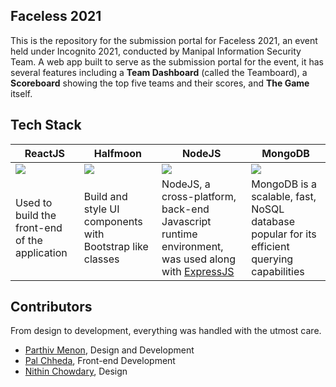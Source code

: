 ## Faceless 2021

This is the repository for the submission portal for Faceless 2021, an event held under Incognito 2021, conducted by Manipal Information Security Team. A web app built to serve as the submission portal for the event, it has several features including a **Team Dashboard** (called the Teamboard), a **Scoreboard** showing the top five teams and their scores, and **The Game** itself.

## Tech Stack

| ReactJS | Halfmoon | NodeJS | MongoDB |
|--|--|--|--|
| ![](https://pbs.twimg.com/profile_images/446356636710363136/OYIaJ1KK.png) | ![](https://i0.wp.com/css-tricks.com/wp-content/uploads/2020/07/halfmoon.png?fit=1200%2C600&ssl=1) | ![](https://i2.wp.com/blog.logrocket.com/wp-content/uploads/2019/10/nodejs.png?fit=1240%2C700&ssl=1) | ![](https://nakedsecurity.sophos.com/wp-content/uploads/sites/2/2017/01/mongodb.png?w=775) 
| Used to build the  front-end of the application | Build and style UI components with Bootstrap like classes | NodeJS, a cross-platform, back-end Javascript runtime environment, was used along with [ExpressJS](https://expressjs.com/) | MongoDB is a scalable, fast, NoSQL database popular for its efficient querying capabilities |

## Contributors
From design to development, everything was handled with the utmost care. 
- [Parthiv Menon](https://github.com/Parthiv-M), Design and Development
- [Pal Chheda](https://github.com/PalChheda), Front-end Development
- [Nithin Chowdary](https://github.com/nithinchowdary007), Design
